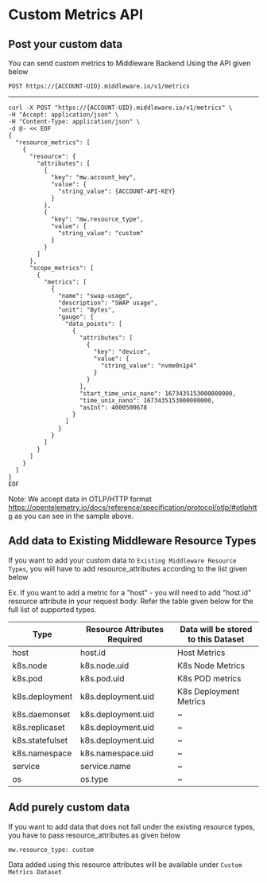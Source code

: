 # Custom Metrics API

## Post your custom data
You can send custom metrics to Middleware Backend Using the API given below

`
POST https://{ACCOUNT-UID}.middleware.io/v1/metrics
`

-------------------------

```
curl -X POST "https://{ACCOUNT-UID}.middleware.io/v1/metrics" \
-H "Accept: application/json" \
-H "Content-Type: application/json" \
-d @- << EOF
{
  "resource_metrics": [
    {
      "resource": {
        "attributes": [
          {
            "key": "mw.account_key",
            "value": {
              "string_value": {ACCOUNT-API-KEY}
            }
          },
          {
            "key": "mw.resource_type",
            "value": {
              "string_value": "custom"
            }
          }
        ]
      },
      "scope_metrics": [
        {
          "metrics": [
            {
              "name": "swap-usage",
              "description": "SWAP usage",
              "unit": "Bytes",
              "gauge": {
                "data_points": [
                  {
                    "attributes": [
                      {
                        "key": "device",
                        "value": {
                          "string_value": "nvme0n1p4"
                        }
                      }
                    ],
                    "start_time_unix_nano": 1673435153000000000,
                    "time_unix_nano": 1673435153000000000,
                    "asInt": 4000500678
                  }
                ]
              }
            }
          ]
        }
      ]
    }
  ]
}
EOF
```

Note:
We accept data in OTLP/HTTP format
https://opentelemetry.io/docs/reference/specification/protocol/otlp/#otlphttp
as you can see in the sample above.


## Add data to Existing Middleware Resource Types
If you want to add your custom data to `Existing Middleware Resource Types`, you will have to add resource_attributes according to the list given below

Ex. If you want to add a metric for a "host" - you will need to add "host.id" resource attribute in your request body. Refer the table given below for the full list of supported types. 

| Type | Resource Attributes Required | Data will be stored to this Dataset |
|------ |----------| ----- |
| host | host.id | Host Metrics |
| k8s.node | k8s.node.uid | K8s Node Metrics | 
| k8s.pod | k8s.pod.uid | K8s POD metrics |
| k8s.deployment | k8s.deployment.uid | K8s Deployment Metrics |
| k8s.daemonset | k8s.deployment.uid | ~ |
| k8s.replicaset | k8s.deployment.uid | ~ |
| k8s.statefulset | k8s.deployment.uid | ~ |
| k8s.namespace | k8s.namespace.uid | ~ |
| service | service.name | ~ |
| os | os.type | ~ |



## Add purely custom data
If you want to add data that does not fall under the existing resource types, you have to pass resource_attributes as given below

```
mw.resource_type: custom
```

Data added using this resource attributes will be available under 
`Custom Metrics Dataset`


